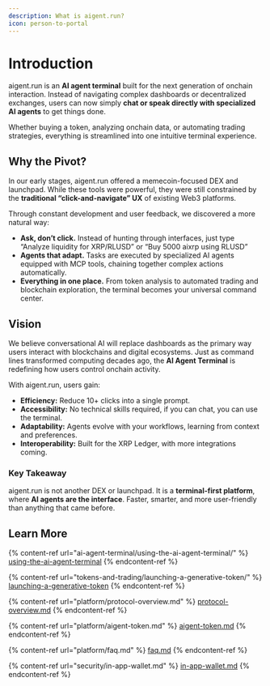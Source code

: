 ```yaml
---
description: What is aigent.run?
icon: person-to-portal
---
```


# Introduction

aigent.run is an **AI agent terminal** built for the next generation of onchain interaction. Instead of navigating complex dashboards or decentralized exchanges, users can now simply **chat or speak directly with specialized AI agents** to get things done.

Whether buying a token, analyzing onchain data, or automating trading strategies, everything is streamlined into one intuitive terminal experience.

## Why the Pivot?

In our early stages, aigent.run offered a memecoin-focused DEX and launchpad. While these tools were powerful, they were still constrained by the **traditional “click-and-navigate” UX** of existing Web3 platforms.

Through constant development and user feedback, we discovered a more natural way:

* **Ask, don’t click.** Instead of hunting through interfaces, just type “Analyze liquidity for XRP/RLUSD” or “Buy 5000 aixrp using RLUSD”
* **Agents that adapt.** Tasks are executed by specialized AI agents equipped with MCP tools, chaining together complex actions automatically.
* **Everything in one place.** From token analysis to automated trading and blockchain exploration, the terminal becomes your universal command center.

## Vision

We believe conversational AI will replace dashboards as the primary way users interact with blockchains and digital ecosystems. Just as command lines transformed computing decades ago, the **AI Agent Terminal** is redefining how users control onchain activity.

With aigent.run, users gain:

* **Efficiency:** Reduce 10+ clicks into a single prompt.
* **Accessibility:** No technical skills required, if you can chat, you can use the terminal.
* **Adaptability:** Agents evolve with your workflows, learning from context and preferences.
* **Interoperability:** Built for the XRP Ledger, with more integrations coming.

### **Key Takeaway**

aigent.run is not another DEX or launchpad. It is a **terminal-first platform**, where **AI agents are the interface**. Faster, smarter, and more user-friendly than anything that came before.

## Learn More

{% content-ref url="ai-agent-terminal/using-the-ai-agent-terminal/" %}
[using-the-ai-agent-terminal](ai-agent-terminal/using-the-ai-agent-terminal/)
{% endcontent-ref %}

{% content-ref url="tokens-and-trading/launching-a-generative-token/" %}
[launching-a-generative-token](tokens-and-trading/launching-a-generative-token/)
{% endcontent-ref %}

{% content-ref url="platform/protocol-overview.md" %}
[protocol-overview.md](platform/protocol-overview.md)
{% endcontent-ref %}

{% content-ref url="platform/aigent-token.md" %}
[aigent-token.md](platform/aigent-token.md)
{% endcontent-ref %}

{% content-ref url="platform/faq.md" %}
[faq.md](platform/faq.md)
{% endcontent-ref %}

{% content-ref url="security/in-app-wallet.md" %}
[in-app-wallet.md](security/in-app-wallet.md)
{% endcontent-ref %}
